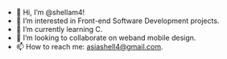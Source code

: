 - 👋 Hi, I’m @shellam4!
- 👀 I’m interested in Front-end Software Development projects. 
- 🌱 I’m currently learning C. 
- 💞️ I’m looking to collaborate on weband mobile design. 
- 📫 How to reach me: asiashell4@gmail.com. 

<!---
shellam4/shellam4 is a ✨ special ✨ repository because its `README.md` (this file) appears on your GitHub profile.
You can click the Preview link to take a look at your changes.
--->

